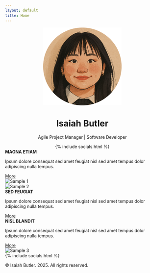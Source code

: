 ```yaml
---
layout: default
title: Home
---
```


<div class="wrapper">
  <div class="main">
    <div class="header" style="text-align: center;">
      <img src="assets/images/image.png" alt="Image" width="256" />
      <h1>Isaiah Butler</h1>
      <p>Agile Project Manager | Software Developer</p>
      {% include socials.html %}
    </div>
    <div class="card">
      <div class="text">
        <strong>MAGNA ETIAM</strong>
        <p>Ipsum dolore consequat sed amet feugiat nisl sed amet tempus dolor adipiscing nulla tempus.</p>
        <a class="button" href="#">More</a>
      </div>
      <img src="/assets/images/sample1.jpg" alt="Sample 1" />
    </div>
    <div class="card">
      <img src="/assets/images/sample2.jpg" alt="Sample 2" />
      <div class="text">
        <strong>SED FEUGIAT</strong>
        <p>Ipsum dolore consequat sed amet feugiat nisl sed amet tempus dolor adipiscing nulla tempus.</p>
        <a class="button" href="#">More</a>
      </div>
    </div>
    <div class="card">
      <div class="text">
        <strong>NISL BLANDIT</strong>
        <p>Ipsum dolore consequat sed amet feugiat nisl sed amet tempus dolor adipiscing nulla tempus.</p>
        <a class="button" href="#">More</a>
      </div>
      <img src="/assets/images/sample3.jpg" alt="Sample 3" />
    </div>
    <footer class="footer">
        {% include socials.html %}
      <p>&copy; Isaiah Butler. 2025. All rights reserved.</p>
    </footer>
  </div>
</div>
